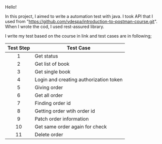 Hello!

In this project, I aimed to write a automation test with java. I took API that I used from "https://github.com/vdespa/introduction-to-postman-course.git". When I wrote the cod, I used rest-assured library. 

I write my test based on the course in link and test cases are in following;

|Test Step|Test Case|
|:-------:|---------|
|1|Get status|
|2|Get list of book|
|3|Get single book|
|4|Login and creating authorization token|
|5|Giving order|
|6|Get all order|
|7|Finding order id|
|8|Getting order wtih order id|
|9|Patch order information|
|10|Get same order again for check|
|11|Delete order|
